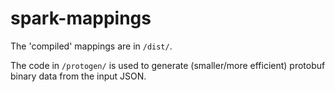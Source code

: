 # spark-mappings

The 'compiled' mappings are in `/dist/`.

The code in `/protogen/` is used to generate (smaller/more efficient) protobuf binary data from the input JSON.
